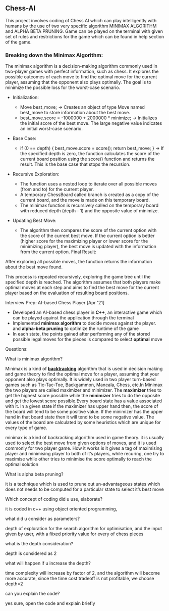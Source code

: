 ## Chess-AI

This project involves coding of Chess AI which can play intelligently with humans by the use of two very specific algorithm MINIMAX ALGORITHM and ALPHA BETA PRUNING.
Game can be played on the terminal with given set of rules and restrictions for the game which can be found in help section of the game.

### Breaking down the Minimax Algorithm:

The minimax algorithm is a decision-making algorithm commonly used in two-player games with perfect information, such as chess. It explores the possible outcomes of each move to find the optimal move for the current player, assuming that the opponent also plays optimally. The goal is to minimize the possible loss for the worst-case scenario.

- Initialization:
    - Move best_move; -> Creates an object of type Move named best_move to store information about the best move.
    - best_move.score = -1000000 + 2000000 * minimize; -> Initializes the initial score of the best move. The large negative value indicates an initial worst-case scenario.

- Base Case:
    - if (0 == depth) { best_move.score = score(); return best_move; } -> If the specified depth is zero, the function calculates the score of the current board position using the score() function and             returns the result. This is the base case that stops the recursion.

- Recursive Exploration:
    - The function uses a nested loop to iterate over all possible moves (from and to) for the current player.
    - A temporary ChessBoard called branch is created as a copy of the current board, and the move is made on this temporary board.
    - The minimax function is recursively called on the temporary board with reduced depth (depth - 1) and the opposite value of minimize.

- Updating Best Move:
    - The algorithm then compares the score of the current option with the score of the current best move. If the current option is better (higher score for the maximizing player or lower score for the minimizing player), the best move is updated with the information from the current option.
Final Result:

After exploring all possible moves, the function returns the information about the best move found.

This process is repeated recursively, exploring the game tree until the specified depth is reached. The algorithm assumes that both players make optimal moves at each step and aims to find the best move for the current player based on the evaluation of resulting board positions.

Interview Prep:
AI-based Chess Player [Apr '21]

- Developed an AI-based chess player in **C++**, an interactive game which can be played against the application through the terminal
- Implemented **minimax algorithm** to decide moves against the player. and **alpha-beta pruning** to optimize the runtime of the game
- In each state, the points gained after performing any of the stored possible legal moves for the pieces is compared to select **optimal** move

Questions:

What is minimax algorithm?

Minimax is a kind of **[backtracking](https://www.geeksforgeeks.org/tag/backtracking/)** algorithm that is used in decision making and game theory to find the optimal move for a player, assuming that your opponent also plays optimally. It is widely used in two player turn-based games such as Tic-Tac-Toe, Backgammon, Mancala, Chess, etc.In Minimax the two players are called maximizer and minimizer. The **maximizer** tries to get the highest score possible while the **minimizer** tries to do the opposite and get the lowest score possible.Every board state has a value associated with it. In a given state if the maximizer has upper hand then, the score of the board will tend to be some positive value. If the minimizer has the upper hand in that board state then it will tend to be some negative value. The values of the board are calculated by some heuristics which are unique for every type of game.

minimax is a kind of backracking algorithm used in game theory. it is usually used to select the best move from given options of moves, and it is used commonly for two player game. How it works is it gives a tag of maximising player and minimising player to both of it’s players, while recuring, one try to maximise while other tries to minimise the score optimally to reach the optimal solution

What is alpha beta pruning?

it is a technique which is used to prune out un-advantageous states which does not needs to be computed for a particular state to select it’s best move

Which concept of coding did u use, elaborate?

it is coded in c++ using object oriented programming, 

what did u consider as parameters?

depth of exploration for the search algorithm for optimisation, and the input given by user, with a fiixed priority value for every of chess pieces

what is the depth consideration?

depth is considered as 2

what will happen if u increase the depth?

time complexity will increase by factor of 2, and the algorithm will become more accurate, since the time cost tradeoff is not profitable, we choose depth=2

can you explain the code?

yes sure, open the code and explain briefly
